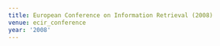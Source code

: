 ```yaml
---
title: European Conference on Information Retrieval (2008)
venue: ecir_conference
year: '2008'
---
```

